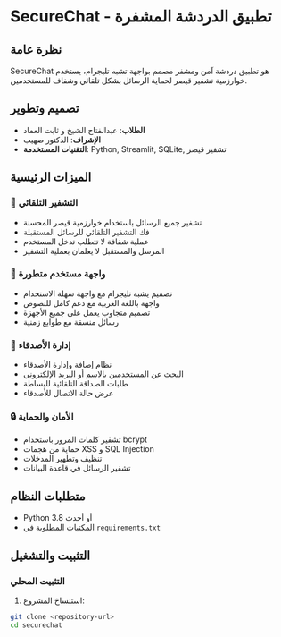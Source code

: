 # SecureChat - تطبيق الدردشة المشفرة

## نظرة عامة

SecureChat هو تطبيق دردشة آمن ومشفر مصمم بواجهة تشبه تليجرام، يستخدم خوارزمية تشفير قيصر لحماية الرسائل بشكل تلقائي وشفاف للمستخدمين.

## تصميم وتطوير

- **الطلاب**: عبدالفتاح الشيخ و ثابت العماد
- **الإشراف**: الدكتور صهيب
- **التقنيات المستخدمة**: Python, Streamlit, SQLite, تشفير قيصر

## الميزات الرئيسية

### 🔐 التشفير التلقائي
- تشفير جميع الرسائل باستخدام خوارزمية قيصر المحسنة
- فك التشفير التلقائي للرسائل المستقبلة
- عملية شفافة لا تتطلب تدخل المستخدم
- المرسل والمستقبل لا يعلمان بعملية التشفير

### 💬 واجهة مستخدم متطورة
- تصميم يشبه تليجرام مع واجهة سهلة الاستخدام
- واجهة باللغة العربية مع دعم كامل للنصوص
- تصميم متجاوب يعمل على جميع الأجهزة
- رسائل منسقة مع طوابع زمنية

### 👥 إدارة الأصدقاء
- نظام إضافة وإدارة الأصدقاء
- البحث عن المستخدمين بالاسم أو البريد الإلكتروني
- طلبات الصداقة التلقائية للبساطة
- عرض حالة الاتصال للأصدقاء

### 🔒 الأمان والحماية
- تشفير كلمات المرور باستخدام bcrypt
- حماية من هجمات XSS و SQL Injection
- تنظيف وتطهير المدخلات
- تشفير الرسائل في قاعدة البيانات

## متطلبات النظام

- Python 3.8 أو أحدث
- المكتبات المطلوبة في `requirements.txt`

## التثبيت والتشغيل

### التثبيت المحلي

1. استنساخ المشروع:
```bash
git clone <repository-url>
cd securechat

